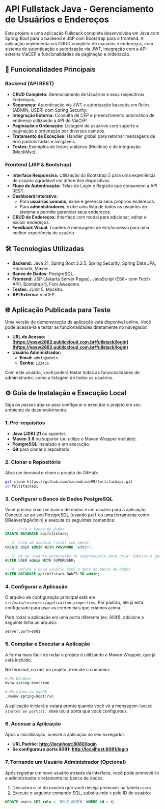 
# API Fullstack Java - Gerenciamento de Usuários e Endereços

Este projeto é uma aplicação Fullstack completa desenvolvida em Java com Spring Boot para o backend e JSP com Bootstrap para o frontend. A aplicação implementa um CRUD completo de usuários e endereços, com sistema de autenticação e autorização via JWT, integração com a API externa ViaCEP e funcionalidades de paginação e ordenação.

## 🚀 Funcionalidades Principais

### Backend (API REST)
- **CRUD Completo:** Gerenciamento de Usuários e seus respectivos Endereços.
- **Segurança:** Autenticação via JWT e autorização baseada em Roles (ADMIN, USER) com Spring Security.
- **Integração Externa:** Consulta de CEP e preenchimento automático de endereço utilizando a API do ViaCEP.
- **Paginação e Ordenação:** Listagem de usuários com suporte a paginação e ordenação por diversos campos.
- **Tratamento de Exceções:** Handler global para retornar mensagens de erro padronizadas e amigáveis.
- **Testes:** Exemplos de testes unitários (Mockito) e de integração (MockMvc).

### Frontend (JSP & Bootstrap)
- **Interface Responsiva:** Utilização do Bootstrap 5 para uma experiência de usuário agradável em diferentes dispositivos.
- **Fluxo de Autenticação:** Telas de Login e Registro que consomem a API REST.
- **Dashboard Interativo:**
  - Para **usuários comuns**, exibe e gerencia seus próprios endereços.
  - Para **administradores**, exibe uma lista de todos os usuários do sistema e permite gerenciar seus endereços.
- **CRUD de Endereços:** Interface com modal para adicionar, editar e excluir endereços.
- **Feedback Visual:** Loaders e mensagens de erro/sucesso para uma melhor experiência do usuário.

## 🛠️ Tecnologias Utilizadas

- **Backend:** Java 21, Spring Boot 3.2.5, Spring Security, Spring Data JPA, Hibernate, Maven.
- **Banco de Dados:** PostgreSQL.
- **Frontend:** JSP (Jakarta Server Pages), JavaScript (ES6+ com Fetch API), Bootstrap 5, Font Awesome.
- **Testes:** JUnit 5, Mockito.
- **API Externa:** ViaCEP.

## 🌐 Aplicação Publicada para Teste

Uma versão de demonstração da aplicação está disponível online. Você pode acessá-la e testar as funcionalidades diretamente no navegador.

- **URL de Acesso:** **[https://vpsw2882.publiccloud.com.br/fullstack/login](https://vpsw2882.publiccloud.com.br/fullstack/login)**
- **Usuário Administrador:**
  - **Email:** `admin@admin`
  - **Senha:** `123456`

Com este usuário, você poderá testar todas as funcionalidades de administrador, como a listagem de todos os usuários.

## ⚙️ Guia de Instalação e Execução Local

Siga os passos abaixo para configurar e executar o projeto em seu ambiente de desenvolvimento.

### 1. Pré-requisitos

- **Java (JDK) 21** ou superior.
- **Maven 3.6** ou superior (ou utilize o Maven Wrapper incluído).
- **PostgreSQL** instalado e em execução.
- **Git** para clonar o repositório.

### 2. Clonar o Repositório

Abra um terminal e clone o projeto do GitHub:
```sh
git clone https://github.com/mauandrade99/fullstackapi.git
cd fullstackapi
```

### 3. Configurar o Banco de Dados PostgreSQL

Você precisa criar um banco de dados e um usuário para a aplicação. Conecte-se ao seu PostgreSQL (usando `psql` ou uma ferramenta como DBeaver/pgAdmin) e execute os seguintes comandos:

```sql
-- 1. Crie o banco de dados
CREATE DATABASE apifullstack;

-- 2. Crie um usuário (role) com senha
CREATE USER admin WITH PASSWORD 'admin';

-- 3. Dê ao usuário permissões de superusuário para criar tabelas e gerenciar o banco
ALTER USER admin WITH SUPERUSER;

-- 4. Defina o novo usuário como o dono do banco de dados
ALTER DATABASE apifullstack OWNER TO admin;
```

### 4. Configurar a Aplicação

O arquivo de configuração principal está em `src/main/resources/application.properties`. Por padrão, ele já está configurado para usar as credenciais que criamos acima.

Para rodar a aplicação em uma porta diferente (ex: 8081), adicione a seguinte linha ao arquivo:
```properties
server.port=8081
```

### 5. Compilar e Executar a Aplicação

A forma mais fácil de rodar o projeto é utilizando o Maven Wrapper, que já está incluído.

No terminal, na raiz do projeto, execute o comando:
```sh
# No Windows
mvnw spring-boot:run

# No Linux ou macOS
./mvnw spring-boot:run
```
A aplicação iniciará e estará pronta quando você vir a mensagem `Tomcat started on port(s): 8080` (ou a porta que você configurou).

### 6. Acessar a Aplicação

Após a inicialização, acesse a aplicação no seu navegador:

- **URL Padrão:** **[http://localhost:8080/login](http://localhost:8080/login)**
- **Se configurou a porta 8081:** **[http://localhost:8081/login](http://localhost:8081/login)**

### 7. Tornando um Usuário Administrador (Opcional)

Após registrar um novo usuário através da interface, você pode promovê-lo a administrador diretamente no banco de dados.

1.  Descubra o `id` do usuário que você deseja promover na tabela `users`.
2.  Execute o seguinte comando SQL, substituindo `X` pelo ID do usuário:

```sql
UPDATE users SET role = 'ROLE_ADMIN' WHERE id = X;
```

